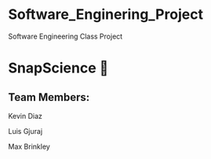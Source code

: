 # Software_Enginering_Project
Software Engineering Class Project

# SnapScience :pencil:

## Team Members:
Kevin Diaz  

Luis Gjuraj 

Max Brinkley

